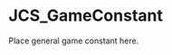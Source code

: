 <!--
   - $File: JCS_GameConstant.html $
   - $Date: 2018-10-01 02:37:48 $
   - $Revision: $
   - $Creator: Jen-Chieh Shen $
   - $Notice: See LICENSE.txt for modification and distribution information
   -                   Copyright © 2018 by Shen, Jen-Chieh $
-->


<div id="content-header">
  <h1>JCS_GameConstant</h1>
</div>

<p>
  Place general game constant here.
</p>
